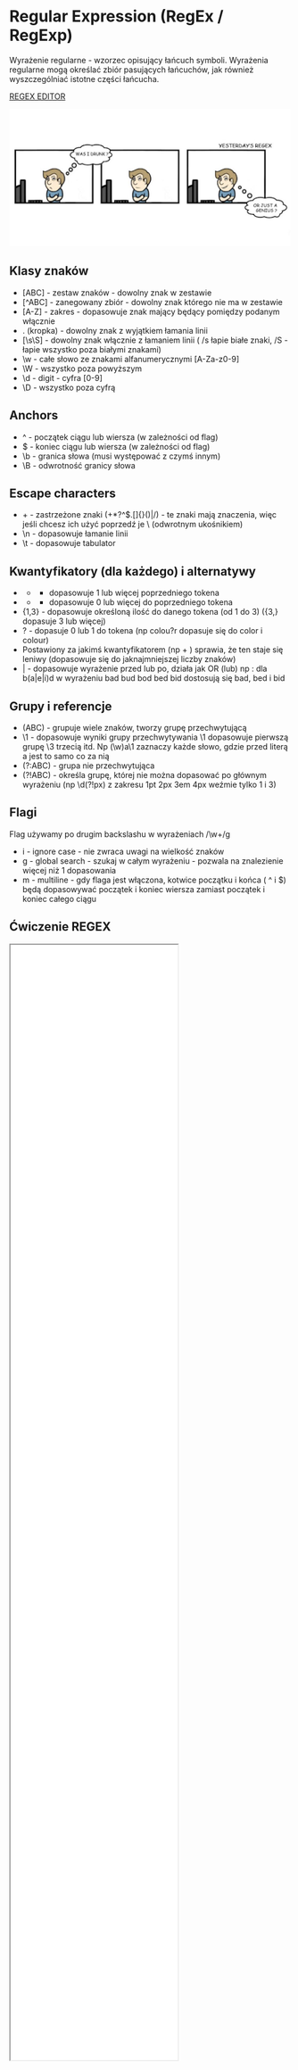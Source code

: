 # Regular Expression (RegEx / RegExp)
Wyrażenie regularne - wzorzec opisujący łańcuch symboli. Wyrażenia regularne mogą określać zbiór pasujących łańcuchów, jak również wyszczególniać istotne części łańcucha.

[REGEX EDITOR](https://regexr.com/)


![regex](../images/regex.png)

## Klasy znaków
- [ABC] - zestaw znaków - dowolny znak w zestawie
- [^ABC] - zanegowany zbiór - dowolny znak którego nie ma w zestawie
- [A-Z] - zakres - dopasowuje znak mający będący pomiędzy podanym włącznie
- . (kropka) - dowolny znak z wyjątkiem łamania linii
- [\s\S] - dowolny znak włącznie z łamaniem linii ( /s łapie białe znaki, /S - łapie wszystko poza białymi znakami)
- \w - całe słowo ze znakami alfanumerycznymi [A-Za-z0-9]
- \W - wszystko poza powyższym
- \d - digit - cyfra [0-9]
- \D - wszystko poza cyfrą

## Anchors
- ^ - początek ciągu lub wiersza (w zależności od flag)
- $ - koniec ciągu lub wiersza (w zależności od flag)
- \b - granica słowa (musi występować z czymś innym)
- \B - odwrotność granicy słowa

## Escape characters
- \+ - zastrzeżone znaki (+*?^$\.[]{}()|/) - te znaki mają znaczenia, więc jeśli chcesz ich użyć poprzedź je \  (odwrotnym ukośnikiem)
- \n - dopasowuje łamanie linii
- \t - dopasowuje tabulator

## Kwantyfikatory (dla każdego) i alternatywy
- +  - dopasowuje 1 lub więcej poprzedniego tokena
- *   - dopasowuje 0 lub więcej do poprzedniego tokena
- {1,3} - dopasowuje określoną ilość do danego tokena (od 1 do 3) ({3,} dopasuje 3 lub więcej)
- ? - dopasuje 0 lub 1 do tokena (np colou?r dopasuje się do color i colour)
- Postawiony za jakimś kwantyfikatorem (np + ) sprawia, że ten staje się leniwy (dopasowuje się do jaknajmniejszej liczby znaków)
- | - dopasowuje wyrażenie przed lub po, działa jak OR (lub) np : dla b(a|e|i)d w wyrażeniu bad bud bod bed bid dostosują się bad, bed i bid

## Grupy i referencje
- (ABC) - grupuje wiele znaków, tworzy grupę przechwytującą
- \1 - dopasowuje wyniki grupy przechwytywania \1 dopasowuje pierwszą grupę \3 trzecią itd. Np (\w)a\1 zaznaczy każde słowo, gdzie przed literą a jest to samo co za nią
- (?:ABC) - grupa nie przechwytująca
- (?!ABC) - określa grupę, której nie można dopasować po głównym wyrażeniu (np \d(?!px) z zakresu 1pt 2px 3em 4px weźmie tylko 1 i 3)

## Flagi
Flag używamy po drugim backslashu w wyrażeniach /\w+/g
- i - ignore case - nie zwraca uwagi na wielkość znaków
- g - global search - szukaj w całym wyrażeniu - pozwala na znalezienie więcej niż 1 dopasowania
- m - multiline - gdy flaga jest włączona, kotwice początku i końca ( ^ i $) będą dopasowywać początek i koniec wiersza zamiast początek i koniec całego ciągu

## Ćwiczenie REGEX
<iframe src="/src_html/regex.html" style="min-height:50vh;"></iframe>